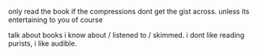 only read the book if the compressions dont get the gist across. unless its entertaining to you of course

talk about books i know about / listened to / skimmed. i dont like reading purists, i like audible.

